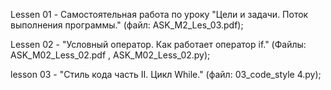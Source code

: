 Lessen 01 - Самостоятельная работа по уроку "Цели и задачи. Поток выполнения программы." (файл: ASK_M2_Les_03.pdf); 

Lessen 02 - "Условный оператор. Как работает оператор if." (Файлы: ASK_M02_Less_02.pdf , ASK_M02_Less_02.py);

lesson 03 - "Стиль кода часть II. Цикл While." (файл: 03_code_style 4.py);
